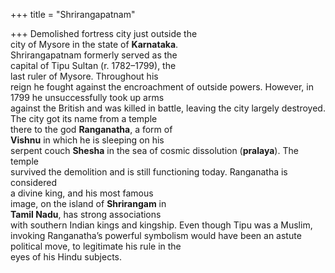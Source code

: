 +++
title = "Shrirangapatnam"

+++
Demolished fortress city just outside the  
city of Mysore in the state of **Karnataka**.  
Shrirangapatnam formerly served as the  
capital of Tipu Sultan (r. 1782–1799), the  
last ruler of Mysore. Throughout his  
reign he fought against the encroachment of outside powers. However, in  
1799 he unsuccessfully took up arms  
against the British and was killed in battle, leaving the city largely destroyed.  
The city got its name from a temple  
there to the god **Ranganatha**, a form of  
**Vishnu** in which he is sleeping on his  
serpent couch **Shesha** in the sea of cosmic dissolution (**pralaya**). The temple  
survived the demolition and is still functioning today. Ranganatha is considered  
a divine king, and his most famous  
image, on the island of **Shrirangam** in  
**Tamil Nadu**, has strong associations  
with southern Indian kings and kingship. Even though Tipu was a Muslim,  
invoking Ranganatha’s powerful symbolism would have been an astute political move, to legitimate his rule in the  
eyes of his Hindu subjects.